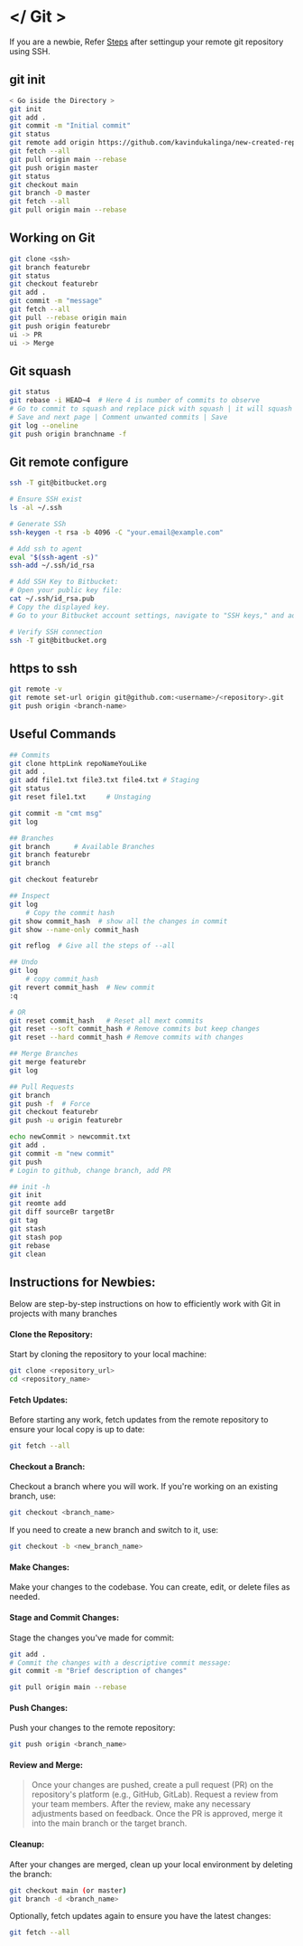 # </ Git >

If you are a newbie, Refer [Steps](https://github.com/kavindukalinga/Learning/blob/main/cheatsheets/git.md#instructions-for-newbies) after settingup your remote git repository using SSH.

## git init

```bash
< Go iside the Directory >
git init
git add .
git commit -m "Initial commit"
git status
git remote add origin https://github.com/kavindukalinga/new-created-repo
git fetch --all
git pull origin main --rebase
git push origin master
git status
git checkout main
git branch -D master
git fetch --all
git pull origin main --rebase
```

## Working on Git

```bash
git clone <ssh>
git branch featurebr
git status
git checkout featurebr
git add .
git commit -m "message"
git fetch --all
git pull --rebase origin main
git push origin featurebr
ui -> PR
ui -> Merge
```

## Git squash

```bash
git status
git rebase -i HEAD~4  # Here 4 is number of commits to observe
# Go to commit to squash and replace pick with squash | it will squash into previous commit
# Save and next page | Comment unwanted commits | Save
git log --oneline
git push origin branchname -f
```

## Git remote configure

```bash
ssh -T git@bitbucket.org

# Ensure SSH exist
ls -al ~/.ssh

# Generate SSh
ssh-keygen -t rsa -b 4096 -C "your.email@example.com"

# Add ssh to agent
eval "$(ssh-agent -s)"
ssh-add ~/.ssh/id_rsa

# Add SSH Key to Bitbucket:
# Open your public key file:
cat ~/.ssh/id_rsa.pub
# Copy the displayed key.
# Go to your Bitbucket account settings, navigate to "SSH keys," and add your public key.

# Verify SSH connection
ssh -T git@bitbucket.org

```

## https to ssh

```bash
git remote -v
git remote set-url origin git@github.com:<username>/<repository>.git
git push origin <branch-name>
```

## Useful Commands

```bash
## Commits
git clone httpLink repoNameYouLike
git add .
git add file1.txt file3.txt file4.txt # Staging
git status
git reset file1.txt     # Unstaging

git commit -m "cmt msg"
git log

## Branches
git branch      # Available Branches
git branch featurebr
git branch

git checkout featurebr

## Inspect
git log
    # Copy the commit hash
git show commit_hash  # show all the changes in commit
git show --name-only commit_hash

git reflog  # Give all the steps of --all

## Undo
git log
    # copy commit_hash
git revert commit_hash  # New commit
:q

# OR
git reset commit_hash   # Reset all mext commits
git reset --soft commit_hash # Remove commits but keep changes
git reset --hard commit_hash # Remove commits with changes

## Merge Branches
git merge featurebr
git log

## Pull Requests
git branch
git push -f  # Force
git checkout featurebr
git push -u origin featurebr

echo newCommit > newcommit.txt
git add .
git commit -m "new commit"
git push
# Login to github, change branch, add PR

## init -h
git init
git reomte add
git diff sourceBr targetBr
git tag
git stash
git stash pop
git rebase
git clean
```

## Instructions for Newbies:

Below are step-by-step instructions on how to efficiently work with Git in projects with many branches

#### Clone the Repository:

Start by cloning the repository to your local machine:

```bash
git clone <repository_url>
cd <repository_name>
```

#### Fetch Updates:

Before starting any work, fetch updates from the remote repository to ensure your local copy is up to date:

```bash
git fetch --all
```

#### Checkout a Branch:

Checkout a branch where you will work. If you're working on an existing branch, use:

```bash
git checkout <branch_name>
```

If you need to create a new branch and switch to it, use:

```bash
git checkout -b <new_branch_name>
```

#### Make Changes:

Make your changes to the codebase. You can create, edit, or delete files as needed.

#### Stage and Commit Changes:

Stage the changes you've made for commit:

```bash
git add .
# Commit the changes with a descriptive commit message:
git commit -m "Brief description of changes"

git pull origin main --rebase
```

#### Push Changes:

Push your changes to the remote repository:

```bash
git push origin <branch_name>
```

#### Review and Merge:

> Once your changes are pushed, create a pull request (PR) on the repository's platform (e.g., GitHub, GitLab).
> Request a review from your team members.
> After the review, make any necessary adjustments based on feedback.
> Once the PR is approved, merge it into the main branch or the target branch.

#### Cleanup:

After your changes are merged, clean up your local environment by deleting the branch:

```bash
git checkout main (or master)
git branch -d <branch_name>
```

Optionally, fetch updates again to ensure you have the latest changes:

```bash
git fetch --all
```
